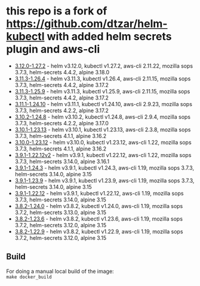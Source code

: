 # this repo is a fork of https://github.com/dtzar/helm-kubectl with added helm secrets plugin and aws-cli

- [3.12.0-1.27.2](https://github.com/opsworks-co/aws-helm-kubectl/releases/tag/3.12.0-1.27.2) - helm v3.12.0, kubectl v1.27.2, aws-cli 2.11.22, mozilla sops 3.7.3, helm-secrets 4.4.2, alpine 3.18.0
- [3.11.3-1.26.4](https://github.com/opsworks-co/aws-helm-kubectl/releases/tag/3.11.3-1.26.4) - helm v3.11.3, kubectl v1.26.4, aws-cli 2.11.15, mozilla sops 3.7.3, helm-secrets 4.4.2, alpine 3.17.2
- [3.11.3-1.25.9](https://github.com/opsworks-co/aws-helm-kubectl/releases/tag/3.11.3-1.25.9) - helm v3.11.3, kubectl v1.25.9, aws-cli 2.11.15, mozilla sops 3.7.3, helm-secrets 4.4.2, alpine 3.17.2
- [3.11.1-1.24.10](https://github.com/opsworks-co/aws-helm-kubectl/releases/tag/3.11.1-1.24.10) - helm v3.11.1, kubectl v1.24.10, aws-cli 2.9.23, mozilla sops 3.7.3, helm-secrets 4.2.2, alpine 3.17.2
- [3.10.2-1.24.8](https://github.com/opsworks-co/aws-helm-kubectl/releases/tag/3.10.2-1.24.8) - helm v3.10.2, kubectl v1.24.8, aws-cli 2.9.4, mozilla sops 3.7.3, helm-secrets 4.2.2, alpine 3.17.0
- [3.10.1-1.23.13](https://github.com/opsworks-co/aws-helm-kubectl/releases/tag/3.10.1-1.23.13-4.1.1) - helm v3.10.1, kubectl v1.23.13, aws-cli 2.3.8, mozilla sops 3.7.3, helm-secrets 4.1.1, alpine 3.16.2
- [3.10.0-1.23.12](https://github.com/opsworks-co/aws-helm-kubectl/releases/tag/3.10.0-1.23.12) - helm v3.10.0, kubectl v1.23.12, aws-cli 1.22, mozilla sops 3.7.3, helm-secrets 4.1.1, alpine 3.16.2
- [3.9.1-1.22.12v2](https://github.com/opsworks-co/aws-helm-kubectl/releases/tag/3.9.1-1.22.12v2) - helm v3.9.1, kubectl v1.22.12, aws-cli 1.22, mozilla sops 3.7.3, helm-secrets 3.14.0, alpine 3.16.1
- [3.9.1-1.24.3](https://github.com/opsworks-co/aws-helm-kubectl/releases/tag/3.9.1-1.24.3) - helm v3.9.1, kubectl v1.24.3, aws-cli 1.19, mozilla sops 3.7.3, helm-secrets 3.14.0, alpine 3.15
- [3.9.1-1.23.9](https://github.com/opsworks-co/aws-helm-kubectl/releases/tag/3.9.1-1.23.9) - helm v3.9.1, kubectl v1.23.9, aws-cli 1.19, mozilla sops 3.7.3, helm-secrets 3.14.0, alpine 3.15
- [3.9.1-1.22.12](https://github.com/opsworks-co/aws-helm-kubectl/releases/tag/3.9.1-1.22.12) - helm v3.9.1, kubectl v1.22.12, aws-cli 1.19, mozilla sops 3.7.3, helm-secrets 3.14.0, alpine 3.15
- [3.8.2-1.24.0](https://github.com/opsworks-co/aws-helm-kubectl/releases/tag/3.8.2-1.24.0) - helm v3.8.2, kubectl v1.24.0, aws-cli 1.19, mozilla sops 3.7.2, helm-secrets 3.13.0, alpine 3.15
- [3.8.2-1.23.6](https://github.com/opsworks-co/aws-helm-kubectl/releases/tag/3.8.2-1.23.6) - helm v3.8.2, kubectl v1.23.6, aws-cli 1.19, mozilla sops 3.7.2, helm-secrets 3.12.0, alpine 3.15
- [3.8.2-1.22.9](https://github.com/opsworks-co/aws-helm-kubectl/releases/tag/3.8.2-1.22.9) - helm v3.8.2, kubectl v1.22.9, aws-cli 1.19, mozilla sops 3.7.2, helm-secrets 3.12.0, alpine 3.15

## Build

For doing a manual local build of the image:  
`make docker_build`
